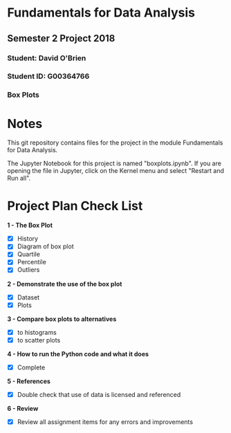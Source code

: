 # Fundamentals for Data Analysis

## Semester 2 Project 2018

### Student:    David O'Brien
### Student ID: G00364766

### Box Plots


# Notes

This git repository contains files for the project in the module Fundamentals for Data Analysis.


The Jupyter Notebook for this project is named "boxplots.ipynb".  If you are opening the file in Jupyter, click on the Kernel menu and select "Restart and Run all".

# Project Plan Check List

**1 - The Box Plot**
- [x] History
- [x] Diagram of box plot
- [x] Quartile
- [x] Percentile
- [x] Outliers

**2 - Demonstrate the use of the box plot**
- [x] Dataset
- [x] Plots

**3 - Compare box plots to alternatives**
- [x] to histograms
- [x] to scatter plots

**4 - How to run the Python code and what it does**
- [x] Complete

**5 - References**
- [x] Double check that use of data is licensed and referenced

**6 - Review**
- [x] Review all assignment items for any errors and improvements
